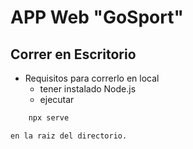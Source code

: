 # APP Web "GoSport"

## Correr en Escritorio

- Requisitos para correrlo en local
    - tener instalado Node.js
    - ejecutar
```bash
    npx serve
```
    en la raiz del directorio.
